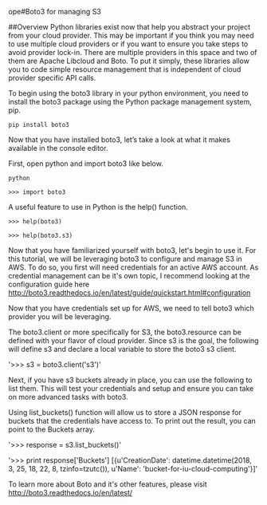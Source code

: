 ope#Boto3 for managing S3

##Overview
Python libraries exist now that help you abstract your project from your cloud 
provider. This may be important if you think you may need to use multiple cloud 
providers or if you want to ensure you take steps to avoid provider lock-in. 
There are multiple providers in this space and two of them are Apache Libcloud 
and Boto. To put it simply, these libraries allow you to code simple resource 
management that is independent of cloud provider specific API calls. 

To begin using the boto3 library in your python environment, you need to install the boto3 package using the Python package management system, pip.

`pip install boto3`

Now that you have installed boto3, let’s take a look at what it makes available in the console editor.

First, open python and import boto3 like below.

`python`

`>>> import boto3`

A useful feature to use in Python is the help() function.

`>>> help(boto3)`

`>>> help(boto3.s3)`


Now that you have familiarized yourself with boto3, let's begin to use it. For this tutorial, we will be leveraging boto3 to configure and manage S3 in AWS. To do so, you first will need credentials for an active AWS account. As credential management can be it's own topic, I recommend looking at the configuration guide here http://boto3.readthedocs.io/en/latest/guide/quickstart.html#configuration

Now that you have credentials set up for AWS, we need to tell boto3 which provider you will be leveraging. 

The boto3.client or more specifically for S3, the boto3.resource can be defined with your flavor of cloud provider. Since s3 is the goal, the following will define s3 and declare a local variable to store the boto3 s3 client.

'>>> s3 = boto3.client('s3')'

Next, if you have s3 buckets already in place, you can use the following to list them. This will test your credentials and setup and ensure you can take on more advanced tasks with boto3.

Using list_buckets() function will allow us to store a JSON response for buckets that the credentials have access to. To print out the result, you can point to the Buckets array.

'>>> response = s3.list_buckets()'

'>>> print response['Buckets']
[{u'CreationDate': datetime.datetime(2018, 3, 25, 18, 22, 8, tzinfo=tzutc()), u'Name': 'bucket-for-iu-cloud-computing'}]'

To learn more about Boto and it's other features, please visit http://boto3.readthedocs.io/en/latest/
